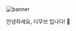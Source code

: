 ![banner](/assets/images/blog/TSM_Webinar_Title.png)

안녕하세요, 디무브 입니다! 🎈

<!--stackedit_data:
eyJoaXN0b3J5IjpbLTczMTMwMzA0NywtMjA4ODc0NjYxMl19
-->